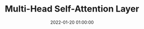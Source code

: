 ---
layout: inner
position: left
title: 'Multi-Head Self-Attention Layer'
date: 2022-01-20 01:00:00
categories: development
tags: Transformers Tensorflow Attention
featured_image: '/img/posts/mhsa.png'
project_link: 'https://medium.com/@pranavjadhav001/implementing-multi-head-self-attention-layer-using-tensorflow-e19c8fc7887'
button_icon: 'fab fa-medium fa-lg'
button_text: 'Visit medium'
lead_text: 'Implementing Multi-Head Self-Attention Layer using TensorFlow'
---